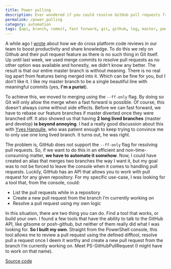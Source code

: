 ```yaml
---
title: Power pulling
description: Ever wondered if you could resolve GitHub pull requests from your PowerShell console? I know I did, so I created a tool to assist me.
permalink: /power_pulling
category: automation
tags: [api, branch, commit, fast forward, git, github, log, master, powershell, pull request]
---
```


A while ago I <a href="https://herebedragons.io/cross-platform-code-reviews/" target="_blank">wrote</a> about how we do cross platform code reviews in our team to boost productivity and share knowledge. To do this we rely on Github and their pull request feature as there is no such thing in Git itself. Up until last week, we used merge commits to resolve pull requests as no other option was available and honestly, we didn’t know any better. The result is that our entire master branch is without meaning. There is no real log apart from features being merged into it. Which can be fine for you, but I don’t like it. I like my master branch to be a single beautiful line with meaningful commits (yes, **I'm a purist**).

To achieve this, we moved to merging using the `--ff-only` flag. By doing so Git will only allow the merge when a fast forward is possible. Of course, this doesn't always come without side effects. Before we can fast forward, we have to rebase our feature branches if master diverted once they were branched off. It also showed us that having **2 long lived branches** (master and develop) **is beyond annoying**. I had a really good discussion about this with <a href="https://twitter.com/YvesHanoulle" target="_blank">Yves Hanoulle</a>, who was patient enough to keep trying to convince me to only use one long lived branch. It turns out, he was right.

The problem is, GitHub does not support the `--ff-only` flag for resolving pull requests. So, if we want to do this in an efficient and non-time-consuming matter, **we have to automate it somehow**. Now, I could have created an alias that merges two branches the way I want it, but my goal was to not be forced to leave the console when it comes to handling pull requests. Luckily, GitHub has an API that allows you to work with pull request for any given repository. For my specific use-case, I was looking for a tool that, from the console, could:

*   List the pull requests while in a repository
*   Create a new pull request from the branch I’m currently working on
*   Resolve a pull request using my own logic

In this situation, there are two thing you can do. Find a tool that works, or build your own. I found a few tools that have the ability to talk to the GitHub API, like gitsome or posh-github, but neither of them really did what I was looking for. **So I built my own**. Straight from the PowerShell console, this tool allows me to review a pull request using the defined difftool, resolve pull a request once I deem it worthy and create a new pull request from the branch I’m currently working on. Meet PS-GitHubPullRequest (I might have to work on that name).

<a class="github_link" href="https://github.com/JanJoris/PS-GitHubPullRequest" target="_blank" >Source code</a>